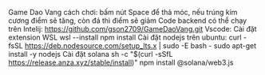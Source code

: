 Game Dao Vang
cách chơi: bấm nút Space để thả móc, nếu trúng kim cương điểm sẽ tăng, còn đá thì điểm sẽ giảm
Code backend có thể chạy trên Intelij: https://github.com/gson2709/GameDaoVang.git
Vscode:
 Cài đặt extension WSL
 wsl --install
npm install
 Cài đặt nodejs trên ubuntu: 
  curl -fsSL https://deb.nodesource.com/setup_lts.x | sudo -E bash -
  sudo apt-get install -y nodejs
 Cài đặt solana
  sh -c "$(curl -sSfL https://release.anza.xyz/stable/install)"
  npm install @solana/web3.js

